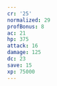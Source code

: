 ```yaml
---
cr: '25'
normalized: 29
profBonus: 8
ac: 21
hp: 375
attack: 16
damage: 125
dc: 23
save: 15
xp: 75000
---
```

